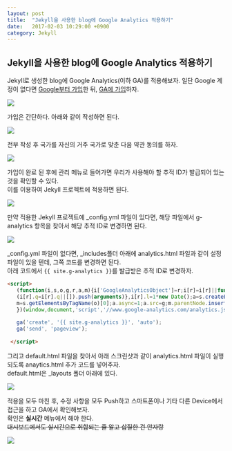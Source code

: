 ```yaml
---
layout: post
title:  "Jekyll을 사용한 blog에 Google Analytics 적용하기"
date:   2017-02-03 10:29:00 +0900
category: Jekyll
---
```


## Jekyll을 사용한 blog에 Google Analytics 적용하기

Jekyll로 생성한 blog에 Google Analytics(이하 GA)를 적용해보자.
일단 Google 계정이 없다면 [Google부터 가입](https://accounts.google.com/SignUp)한 뒤, [GA에 가입](https://analytics.google.com/analytics/web/?authuser=0#provision/SignUp/)하자.  

![]({{site.baseurl}}/assets/2017-02-03-Applying_Google_Analytics_to_a_blog_using_Jekyll/1.png)  

가입은 간단하다. 아래와 같이 작성하면 된다.  

![]({{site.baseurl}}/assets/2017-02-03-Applying_Google_Analytics_to_a_blog_using_Jekyll/2.png)  

전부 작성 후 국가를 자신의 거주 국가로 맞춘 다음 약관 동의를 하자.  

![]({{site.baseurl}}/assets/2017-02-03-Applying_Google_Analytics_to_a_blog_using_Jekyll/3.png)  

가입이 완료 된 후에 관리 메뉴로 들어가면 우리가 사용해야 할 추적 ID가 발급되어 있는 것을 확인할 수 있다.  
이를 이용하여 Jekyll 프로젝트에 적용하면 된다.  

![]({{site.baseurl}}/assets/2017-02-03-Applying_Google_Analytics_to_a_blog_using_Jekyll/4.png)  

만약 적용한 Jekyll 프로젝트에 _config.yml 파일이 있다면, 해당 파일에서 g-analytics 항목을 찾아서 해당 추적 ID로 변경하면 된다.  

![]({{site.baseurl}}/assets/2017-02-03-Applying_Google_Analytics_to_a_blog_using_Jekyll/5.png)  

_config.yml 파일이 없다면, _includes폴더 아래에 analytics.html 파일과 같이 설정 파일이 있을 텐데, 그쪽 코드를 변경하면 된다.  
아래 코드에서 `{{ site.g-analytics }}`를 발급받은 추적 ID로 변경하자.  

```html
<script>
   (function(i,s,o,g,r,a,m){i['GoogleAnalyticsObject']=r;i[r]=i[r]||function(){
   (i[r].q=i[r].q||[]).push(arguments)},i[r].l=1*new Date();a=s.createElement(o),
   m=s.getElementsByTagName(o)[0];a.async=1;a.src=g;m.parentNode.insertBefore(a,m)
   })(window,document,'script','//www.google-analytics.com/analytics.js','ga');
 
   ga('create', '{{ site.g-analytics }}', 'auto');
   ga('send', 'pageview');
 
 </script>
```

그리고 default.html 파일을 찾아서 아래 스크린샷과 같이 analytics.html 파일이 실행되도록 anaytics.html 추가 코드를 넣어주자.  
default.html은 _layouts 폴더 아래에 있다.  

![]({{site.baseurl}}/assets/2017-02-03-Applying_Google_Analytics_to_a_blog_using_Jekyll/6.png)  

적용을 모두 마친 후, 수정 사항을 모두 Push하고 스마트폰이나 기타 다른 Device에서 접근을 하고 GA에서 확인해보자.  
확인은 **실시간** 메뉴에서 해야 한다.  
~~대시보드에서도 실시간으로 취합되는 줄 알고 삽질한 건 안자랑~~  

![]({{site.baseurl}}/assets/2017-02-03-Applying_Google_Analytics_to_a_blog_using_Jekyll/7.png)  
